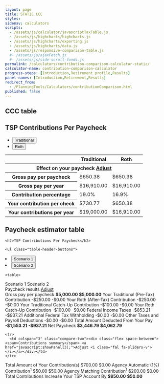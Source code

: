 ```yaml
---
layout: page
title: STATIC CCC
styles:
sidenav: calculators
scripts:
  - /assets/js/calculator/javascriptTaxTable.js
  - /assets/js/highcharts/highcharts.js
  - /assets/js/highcharts/exporting.js
  - /assets/js/highcharts/data.js
  - /assets/js/responsive-comparison-table.js
  #- /assets/js/ajaxFetch.js
  #- /assets/js/side-scroll-funds.js
permalink: /calculators/contribution-comparison-calculator-static/
calculator-name: contribution-comparison-calculator
progress-steps: [Introduction,Retirement profile,Results]
panel-names: [Introduction,Retirement,Results]
redirect_from:
  - /PlanningTools/Calculators/contributionComparison.html
published: false
---
```


## CCC table

<section id="comparison-section" class="calculator-panel comparison contribution-comparison-calculator">

<h2>TSP Contributions Per Paycheck</h2>

<ul class="table-header-buttons">
  <li class="bg-blue">
    <button type="button">Traditional</button>
  </li>
  <li class="bg-blue active">
    <button type="button">Roth</button>
  </li>
</ul>

<table>
  <thead>
    <tr>
      <th class="hide w"></th>
      <th class="bg-blue default">Traditional</th>
      <th class="bg-blue rightRow">Roth</th>
    </tr>
  </thead>
  <tbody>
    <tr>
      <th colspan="3" class="compare-two" scope="colgroup">
        <div class="flex space-between"><span>Effect on your paycheck</span> <a href="javascript:showPanel(2);">Adjust <i class="fal fa-sliders-v"></i></a></div>
      </th>
    </tr>
  <tr>
    <th>Gross pay per paycheck</th>
    <td class="default"><span id="grossPaycheck1">$650.38</span></td>
    <td><span id="grossPaycheck2">$650.38</span></td>
  </tr>
  <tr>
    <th>Gross pay per year</th>
    <td class="default"><span id="grossYear1">$16,910.00</span></td>
    <td><span id="grossYear2">$16,910.00</span></td>
  </tr>
  <tr>
    <th>Contribution percentage</th>
    <td class="default"><span id="contribPercent1">19.0%</span></td>
    <td><span id="contribPercent2">16.9%</span></td>
  </tr>
  <tr>
    <th>Your contribution per check</th>
    <td class="default"><span id="contribCheck1">$730.77</span></td>
    <td><span id="contribCheck2">$650.38</span></td>
  </tr>
  <tr>
    <th>Your contributions per year</th>
    <td class="default"><span id="contribYear1">$19,000.00</span></td>
    <td><span id="contribYear2">$16,910.00</span></td>
  </tr>
  </tbody>
</table>
</section>

## Paycheck estimator table
<section id="comparison-section" class="calculator-panel comparison paycheck">

    <h2>TSP Contributions Per Paycheck</h2>

    <ul class="table-header-buttons">
  <li class="bg-blue active">
    <button type="button">Scenario 1</button>
  </li>
  <li class="bg-blue">
    <button type="button">Scenario 2</button>
  </li>
</ul>

    <table>
  <thead>
    <tr>
      <th class="hide w"></th>
      <th class="bg-blue default">Scenario 1</th>
      <th class="bg-blue rightRow">Scenario 2</th>
    </tr>
  </thead>
  <tbody>
    <tr>
      <td colspan="3" class="compare-two">
        <div class="flex space-between"><span>Paycheck results</span> <a href="javascript:showPanel(2);">Adjust <i class="fal fa-sliders-v"></i></a></div>
      </td>
    </tr>






<tr>
  <th>Gross pay per paycheck</th>
  <td class="default"><span id="grosspay1"><strong>$5,000.00</strong></span></td>
  <td><span id="grosspay2"><strong>$5,000.00</strong></span></td>
</tr>







<tr>
  <th>Your Traditional (Pre-Tax) Contribution</th>
  <td class="default"><span id="trad1">-$250.00</span></td>
  <td><span id="trad2">-$0.00</span></td>
</tr>







<tr>
  <th>Your Roth (After-Tax) Contribution</th>
  <td class="default"><span id="roth1">-$250.00</span></td>
  <td><span id="roth2">-$0.00</span></td>
</tr>







<tr>
  <th>Your Traditional Catch-Up Contribution</th>
  <td class="default"><span id="tradCatchup1">-$100.00</span></td>
  <td><span id="tradCatchup2">-$0.00</span></td>
</tr>







<tr>
  <th>Your Roth Catch-Up Contribution</th>
  <td class="default"><span id="rothCatchup1">-$100.00</span></td>
  <td><span id="rothCatchup2">-$0.00</span></td>
</tr>







<tr>
  <th>Federal Income Taxes</th>
  <td class="default"><span id="federalTaxes1">-$853.21</span></td>
  <td><span id="federalTaxes2">-$937.21</span></td>
</tr>







<tr>
  <th>Additional Federal Tax Withholding</th>
  <td class="default"><span id="addlFedTax1">-$0.00</span></td>
  <td><span id="addlFedTax2">-$0.00</span></td>
</tr>







<tr>
  <th>Other Taxes and Payroll Deductions</th>
  <td class="default"><span id="otherTaxDeductions1">-$0.00</span></td>
  <td><span id="otherTaxDeductions2">-$0.00</span></td>
</tr>







<tr>
  <th>Total Amount Deducted From Your Pay</th>
  <td class="default"><span id="totalDeduct1"><strong>-$1,553.21</strong></span></td>
  <td><span id="totalDeduct2"><strong>-$937.21</strong></span></td>
</tr>







<tr class="emphasis">
  <th>Net Paycheck</th>
  <td class="default"><span id="netPay1"><strong>$3,446.79</strong></span></td>
  <td><span id="netPay2"><strong>$4,062.79</strong></span></td>
</tr>

    <tr>
      <td colspan="3" class="compare-two"><div class="flex space-between"><span>Contributions summary</span> <a href="javascript:showPanel(3);">Adjust <i class="fal fa-sliders-v"></i></a></div></td>
    </tr>






<tr id="partContrib">
  <th>Total Amount of Your Contribution(s)</th>
  <td class="default"><span id="totalContributions1">$700.00</span></td>
  <td><span id="totalContributions2">$0.00</span></td>
</tr>







<tr id="autoContrib">
  <th>Agency Automatic (1%) Contribution<sup>1</sup></th>
  <td class="default"><span id="agencyAutomatic1">$50.00</span></td>
  <td><span id="agencyAutomatic2">$50.00</span></td>
</tr>







<tr id="matchContrib">
  <th>Agency Matching Contribution<sup>1</sup></th>
  <td class="default"><span id="agencyMatchingContributions1">$200.00</span></td>
  <td><span id="agencyMatchingContributions2">$0.00</span></td>
</tr>







<tr class="emphasis">
  <th>Total Contributions Increase Your TSP Account By</th>
  <td class="default"><span id="TSPIncrease1"><strong>$950.00</strong></span></td>
  <td><span id="TSPIncrease2"><strong>$50.00</strong></span></td>
</tr>

  </tbody>
</table>
  </section>

<script src="/assets/js/responsive-comparison-table.js"></script>
